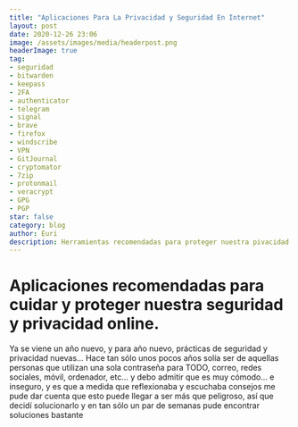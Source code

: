 ```yaml
---
title: "Aplicaciones Para La Privacidad y Seguridad En Internet"
layout: post
date: 2020-12-26 23:06
image: /assets/images/media/headerpost.png
headerImage: true
tag:
- seguridad
- bitwarden
- keepass
- 2FA
- authenticator
- telegram
- signal
- brave
- firefox
- windscribe
- VPN
- GitJournal
- cryptomator
- 7zip
- protonmail
- veracrypt
- GPG
- PGP
star: false
category: blog
author: Euri
description: Herramientas recomendadas para proteger nuestra pivacidad y una pequeña explicación de cómo funcionan.
---
```


# Aplicaciones recomendadas para cuidar y proteger nuestra seguridad y privacidad online.


Ya se viene un año nuevo, y para año nuevo, prácticas de seguridad y privacidad nuevas… Hace tan sólo unos pocos años solía ser de aquellas personas que utilizan una sola contraseña para TODO, correo, redes sociales, móvil, ordenador, etc… y debo admitir que es muy cómodo… e inseguro, y es que a medida que reflexionaba y escuchaba consejos me pude dar cuenta que esto puede llegar a ser más que peligroso, así que decidí solucionarlo y en tan sólo un par de semanas pude encontrar soluciones bastante 




